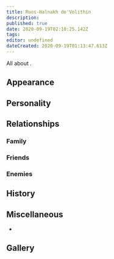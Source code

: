 ```yaml
---
title: Ruos-Halnakh de'Volithin
description: 
published: true
date: 2020-09-19T02:10:25.142Z
tags: 
editor: undefined
dateCreated: 2020-09-19T01:13:47.613Z
---
```


All about .

Appearance
----------

Personality
-----------

Relationships
-------------

### Family

### Friends

### Enemies

History
-------

Miscellaneous
-------------

-

Gallery
-------